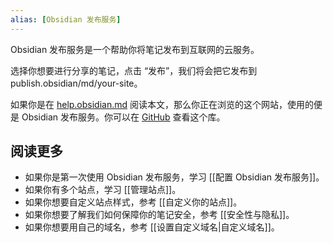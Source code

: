 ```yaml
---
alias: [Obsidian 发布服务]
---
```


Obsidian 发布服务是一个帮助你将笔记发布到互联网的云服务。

选择你想要进行分享的笔记，点击 “发布”，我们将会把它发布到 publish.obsidian/md/your-site。

如果你是在 [help.obsidian.md](https://help.obsidian.md) 阅读本文，那么你正在浏览的这个网站，使用的便是 Obsidian 发布服务。你可以在 [GitHub](https://github.com/obsidianmd/obsidian-docs) 查看这个库。

## 阅读更多

- 如果你是第一次使用 Obsidian 发布服务，学习 [[配置 Obsidian 发布服务]]。
- 如果你有多个站点，学习 [[管理站点]]。
- 如果你想要自定义站点样式，参考 [[自定义你的站点]]。
- 如果你想要了解我们如何保障你的笔记安全，参考 [[安全性与隐私]]。
- 如果你想要用自己的域名，参考 [[设置自定义域名|自定义域名]]。
